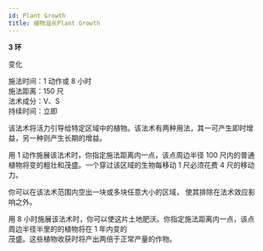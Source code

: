 ```yaml
---
id: Plant Growth
title: 植物滋长Plant Growth
---
```


**3 环**

变化

施法时间：1 动作或 8 小时  
施法距离：150 尺  
法术成分：V、S  
持续时间：立即

该法术将活力引导给特定区域中的植物。该法术有两种用法，其一可产生即时增益，另一种则产生长期的增益。

用 1 动作施展该法术时，你指定施法距离内一点，该点周边半径 100 尺内的普通植物将变的粗壮和茂盛。一个穿过该区域的生物每移动 1 尺必须花费 4 尺的移动力。

你可以在该法术范围内空出一块或多块任意大小的区域，
使其排除在法术效应影响之外。

用 8 小时施展该法术时，你可以使这片土地肥沃。你指定施法距离内一点，该点周边半径半里的的植物将在 1 年内变的  
茂盛。这些植物收获时将产出两倍于正常产量的作物。
